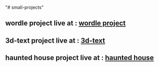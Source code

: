 "# small-projects"

## wordle project live at : [wordle project](https://657a4b912a791f2f715936e3--zesty-sherbet-c3e4d8.netlify.app/)

## 3d-text project live at : [3d-text](https://3d-text-lokmane04.vercel.app/)

## haunted house project live at : [haunted house](https://haunted-house-beta-eight.vercel.app/)
